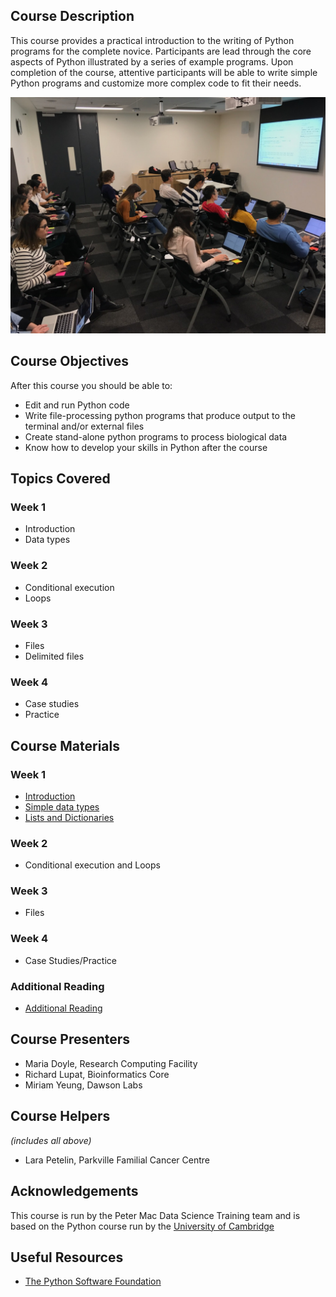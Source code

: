 ## Course Description
This course provides a practical introduction to the writing of Python programs for the complete novice. Participants are lead through the core aspects of Python illustrated by a series of example programs. Upon completion of the course, attentive participants will be able to write simple Python programs and customize more complex code to fit their needs.

![workshop pic](img/MiriamYeung.jpeg)

## Course Objectives

After this course you should be able to:

*   Edit and run Python code
*   Write file-processing python programs that produce output to the terminal and/or external files
*   Create stand-alone python programs to process biological data
*   Know how to develop your skills in Python after the course

## Topics Covered

### Week 1
- Introduction
- Data types

### Week 2
- Conditional execution
- Loops

### Week 3
- Files
- Delimited files

### Week 4
- Case studies
- Practice

## Course Materials


### Week 1
- [Introduction](https://github.com/PMacDaSci/python-intro/blob/master/Introduction_to_python_day_1_introduction.ipynb)
- [Simple data types](https://github.com/PMacDaSci/python-intro/blob/master/Introduction_to_python_day_1_session_1.ipynb)
- [Lists and Dictionaries](https://github.com/PMacDaSci/python-intro/blob/master/Introduction_to_python_day_1_session_2.ipynb)


### Week 2
- Conditional execution and Loops


### Week 3
- Files


### Week 4
- Case Studies/Practice


### Additional Reading
- [Additional Reading](https://github.com/PMacDaSci/python-intro/blob/master/Additional%20Reading.ipynb)

## Course Presenters

- Maria Doyle, Research Computing Facility
- Richard Lupat, Bioinformatics Core
- Miriam Yeung, Dawson Labs

## Course Helpers

*(includes all above)*

- Lara Petelin, Parkville Familial Cancer Centre

## Acknowledgements
This course is run by the Peter Mac Data Science Training team and is based on the Python course run by the [University of Cambridge](http://training.csx.cam.ac.uk/bioinformatics/course)

## Useful Resources

+ [The Python Software Foundation](https://www.python.org/)
